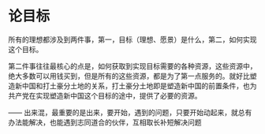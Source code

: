 # 论目标

所有的理想都涉及到两件事，第一，目标（理想、愿景）是什么，第二，如何实现这个目标。

第二件事往往最核心的点是，如何获取到实现目标需要的各种资源，这些资源中，绝大多数可以用钱买到，但是所有的这些资源，都是为了第一点服务的。就好比塑造新中国和打土豪分土地的关系，打土豪分土地即是塑造新中国的前置条件，也为共产党在实现塑造新中国这个目标的途中，提供了必要的资源。

——
出来混，最重要的是出来，要开始，遇到的问题，只要开始动起来，就总有办法能解决，也能遇到志同道合的伙伴，互相取长补短解决问题
